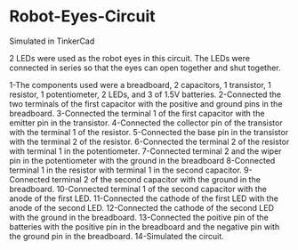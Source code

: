 # Robot-Eyes-Circuit

Simulated in TinkerCad

2 LEDs were used as the robot eyes in this circuit. The LEDs were connected in series so that the eyes can open together and shut together.

1-The components used were a breadboard, 2 capacitors, 1 transistor, 1 resistor, 1 potentiometer, 2 LEDs, and 3 of 1.5V batteries.
2-Connected the two terminals of the first capacitor with the positive and ground pins in the breadboard.
3-Connected the terminal 1 of the first capacitor with the emitter pin in the transistor.
4-Connected the collector pin of the transistor with the terminal 1 of the resistor.
5-Connected the base pin in the transistor with the terminal 2 of the resistor.
6-Connected the terminal 2 of the resistor with terminal 1 in the potentiometer.
7-Connected terminal 2 and the wiper pin in the potentiometer with the ground in the breadboard
8-Connected terminal 1 in the resistor with terminal 1 in the second capacitor.
9-Connected terminal 2 of the second capacitor with the ground in the breadboard.
10-Connected terminal 1 of the second capacitor with the anode of the first LED.
11-Connected the cathode of the first LED with the anode of the second LED.
12-Connected the cathode of the second LED with the ground in the breadboard.
13-Connected the poitive pin of the batteries with the positive pin in the breadboard and the negative pin with the ground pin in the breadboard.
14-Simulated the circuit.
